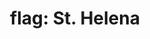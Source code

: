 ---
layout: flags
title: "flag: St. Helena"
emoji: flag_st_helena
permalink: 🇸🇭.html
image: assets/img/3moji/flag_st_helena.png
---